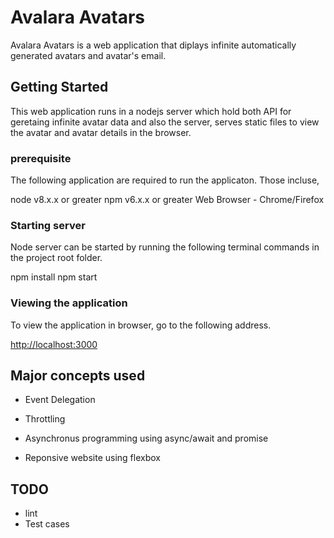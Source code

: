 # Avalara Avatars

Avalara Avatars is a web application that diplays infinite automatically generated avatars and avatar's email.

## Getting Started

This web application runs in a nodejs server which hold both API for geretaing infinite avatar data and also the server, serves static files to view the avatar and avatar details in the browser.

### prerequisite

The following application are required to run the applicaton. Those incluse,

node v8.x.x or greater
npm v6.x.x or greater
Web Browser - Chrome/Firefox

### Starting server

Node server can be started by running the following terminal commands in the project root folder.

npm install
npm start

### Viewing the application

To view the application in browser, go to the following address.

<http://localhost:3000>

## Major concepts used

- Event Delegation
- Throttling
- Asynchronus programming using async/await and promise

- Reponsive website using flexbox

## TODO

- lint
- Test cases
